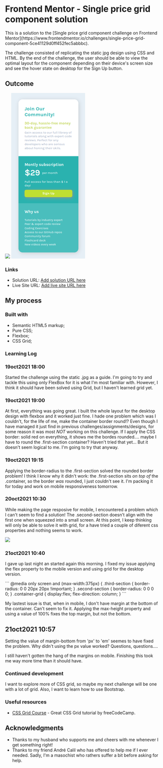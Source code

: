  # Frontend Mentor - Single price grid component solution 

<p>This is a solution to the [Single price grid component challenge on Frontend Mentor](https://www.frontendmentor.io/challenges/single-price-grid-component-5ce41129d0ff452fec5abbbc).</p> 
<p> The challenge consisted of replicating the static jpg design using CSS and HTML. By the end of the challenge, the user should be able to view the optimal layout for the component depending on their device's screen size and see the hover state on desktop for the Sign Up button.

<h2>Outcome</h2>
<img src="desktop-solution.png">
<img src="mobile-solution.png">


### Links

- Solution URL: [Add solution URL here](https://your-solution-url.com)
- Live Site URL: [Add live site URL here](https://your-live-site-url.com)

## My process

### Built with

- Semantic HTML5 markup;
- Pure CSS;
- Flexbox;
- CSS Grid;

### Learning Log
<h3>19oct2021 18:00</h3>
<p>Started the challenge using the static .jpg as a guide. I'm going to try and tackle this using only FlexBox for it is what I'm most familiar with. However, I think it should have been solved using Grid, but I haven't learned grid yet.</p>
<h3>19oct2021 19:00 </h3>
<p>At first, everything was going great. I built the whole layout for the desktop design with flexbox and it worked just fine. I hade one problem which was I couldn't, for the life of me, make the container border round!? Even though I have managed it just find in previous challenges/assignments/designs, for some reason it was most <em>NOT</em> working on this challenge.  If I apply the CSS border: solid red on everything, it shows me the bordes rounded.... maybe I have to round the .first-section container? Haven't tried that yet... But it doesn't seem logical to me. I'm going to try that anyway.</p>
<h3>19oct2021 19:15 </h3>
<p>Applying the border-radius to the .first-section solved the rounded border problem! I think I know why it didn't work: the .first-section sits <em>on top of</em> the .container, so the border <em>was</em> rounded, I just couldn't see it. I'm packing it for today and work on mobile responsiveness tomorrow.</p>
<h3>20oct2021 10:30</h3>
<p> While making the page resposive for mobile, I encountered a problem which I can't seem to find a solution! The .second-section doesn't align with the first one when squeezed into a small screen. At this point, I keep thinking will only be able to solve it with grid, for a have tried a couple of diferent css properties and nothing seems to work.</p>
<p><img src="align-problem1.jpg"></p>
<h3> 21oct2021 10:40</h3>
<p> I gave up last night an started again this morning. I fixed my issue applying the flex property to the mobile version and using grid for the desktop version.</p>
```
@media only screen and (max-width:375px) {
    .third-section {
        border-radius: 0 0 20px 20px !important;
            }
    .second-section {
        border-radius: 0 0 0 0;
    }
    .container-grid {
        display:flex;
        flex-direction: column;
    }
    ```

<p>My lastest issue is that, when in mobile,  I don't have margin at the bottom of the container. Can't seem to fix it. Applying the max-height property and using a value of 100% fixes the top margin, but not the bottom.</p>

<h2>21oct2021 10:57 </h2>
<p> Setting the value of margin-bottom from 'px' to 'em' seemes to have fixed the problem. Why didn't using the px value worked? Questions, questions.... </p>

<p> I still haven't gotten the hang of the margins on mobile. Finishing this took me way more time than it should have.</p>


### Continued development

I want to explore more of CSS grid, so maybe my next challenge will be one with a lot of grid. Also, I want to learn how to use Bootstrap.

### Useful resources

- [CSS Grid Course](https://www.youtube.com/watch?v=t6CBKf8K_Ac&t=465s) - Great CSS Grid tutorial by freeCodeCamp.


## Acknowledgments

<ul>
<li>Thanks to my husband who supports me and cheers with me whenever I get something right!</li>
<li> Thanks to my friend André Calil who has offered to help me if I ever needed. Sadly, I'm a masochist who rathers suffer a bit before asking for help. </li>
</ul>